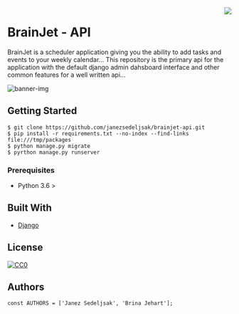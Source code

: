 <img src="https://github.com/matiassingers/awesome-readme/blob/master/icon.png" align="right" />

# BrainJet - API

BrainJet is a scheduler application giving you the ability to add tasks and events to your weekly calendar... This repository is the primary api for the application with the default django admin dahsboard interface and other common features for a well written api...

![banner-img](https://github.com/JanezSedeljsak/brainjet-api/blob/master/staticfiles/banner.jpg)

## Getting Started

```terminal
$ git clone https://github.com/janezsedeljsak/brainjet-api.git
$ pip install -r requirements.txt --no-index --find-links file:///tmp/packages
$ python manage.py migrate
$ pyrthon manage.py runserver
```

### Prerequisites

* Python 3.6 >

## Built With
* [Django](https://www.djangoproject.com)

## License

[![CC0](https://licensebuttons.net/p/zero/1.0/88x31.png)](https://creativecommons.org/publicdomain/zero/1.0/)

## Authors

```JS
const AUTHORS = ['Janez Sedeljsak', 'Brina Jehart'];
```
